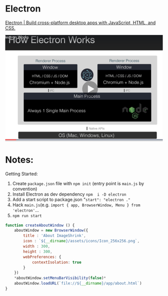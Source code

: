 # Electron

[Electron | Build cross-platform desktop apps with JavaScript, HTML, and CSS.](https://www.electronjs.org/)

![Electron%20a49b9b9de8ce463c8d5f7991f125d9a6/Untitled.png](Electron%20a49b9b9de8ce463c8d5f7991f125d9a6/Untitled.png)

# Notes:

Getting Started:

1. Create `package.json` file with `npm init` (entry point is `main.js` by convention)
2. Install Electron as dev dependency `npm  i -D electron`
3. Add a start script to package.json "`start": "electron ."`
4. Hack `main.js`(e.g. `import { app, BrowserWindow, Menu } from 'electron'`...
5. `npm run start`

```jsx
function createAboutWindow () {
    aboutWindow = new BrowserWindow({
        title : 'About ImageShrink',
        icon : `${__dirname}/assets/icons/Icon_256x256.png`,
        width : 300,
        height : 300,
        webPreferences: {
            contextIsolation: true
        }
    })
    *aboutWindow.setMenuBarVisibility(false)*
    aboutWindow.loadURL(`file://${__dirname}/app/about.html`)
}
```